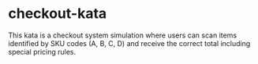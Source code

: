 # checkout-kata
This kata is a checkout system simulation where users can scan items identified by SKU codes (A, B, C, D) and receive the correct total including special pricing rules.

